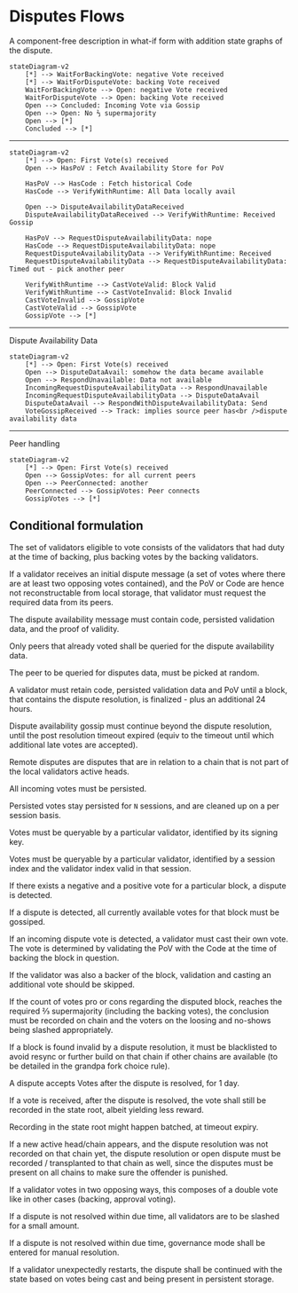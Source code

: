 # Disputes Flows

A component-free description in what-if form with addition state graphs of the dispute.

```mermaid
stateDiagram-v2
    [*] --> WaitForBackingVote: negative Vote received
    [*] --> WaitForDisputeVote: backing Vote received
    WaitForBackingVote --> Open: negative Vote received
    WaitForDisputeVote --> Open: backing Vote received
    Open --> Concluded: Incoming Vote via Gossip
    Open --> Open: No ⅔ supermajority
    Open --> [*]
    Concluded --> [*]
```

---

```mermaid
stateDiagram-v2
    [*] --> Open: First Vote(s) received
    Open --> HasPoV : Fetch Availability Store for PoV

    HasPoV --> HasCode : Fetch historical Code
    HasCode --> VerifyWithRuntime: All Data locally avail

    Open --> DisputeAvailabilityDataReceived
    DisputeAvailabilityDataReceived --> VerifyWithRuntime: Received Gossip

    HasPoV --> RequestDisputeAvailabilityData: nope
    HasCode --> RequestDisputeAvailabilityData: nope
    RequestDisputeAvailabilityData --> VerifyWithRuntime: Received
    RequestDisputeAvailabilityData --> RequestDisputeAvailabilityData: Timed out - pick another peer

    VerifyWithRuntime --> CastVoteValid: Block Valid
    VerifyWithRuntime --> CastVoteInvalid: Block Invalid
    CastVoteInvalid --> GossipVote
    CastVoteValid --> GossipVote
    GossipVote --> [*]

```

---

Dispute Availability Data

```mermaid
stateDiagram-v2
    [*] --> Open: First Vote(s) received
    Open --> DisputeDataAvail: somehow the data became available
    Open --> RespondUnavailable: Data not available
    IncomingRequestDisputeAvailabilityData --> RespondUnavailable
    IncomingRequestDisputeAvailabilityData --> DisputeDataAvail
    DisputeDataAvail --> RespondWithDisputeAvailabilityData: Send
    VoteGossipReceived --> Track: implies source peer has<br />dispute availability data
```

---

Peer handling

```mermaid
stateDiagram-v2
    [*] --> Open: First Vote(s) received
    Open --> GossipVotes: for all current peers
    Open --> PeerConnected: another
    PeerConnected --> GossipVotes: Peer connects
    GossipVotes --> [*]
```

## Conditional formulation

The set of validators eligible to vote consists of the validators that had duty at the time of backing, plus backing
votes by the backing validators.

If a validator receives an initial dispute message (a set of votes where there are at least two opposing votes
contained), and the PoV or Code are hence not reconstructable from local storage, that validator must request the
required data from its peers.

The dispute availability message must contain code, persisted validation data, and the proof of validity.

Only peers that already voted shall be queried for the dispute availability data.

The peer to be queried for disputes data, must be picked at random.

A validator must retain code, persisted validation data and PoV until a block, that contains the dispute resolution, is
finalized - plus an additional 24 hours.

Dispute availability gossip must continue beyond the dispute resolution, until the post resolution timeout expired
(equiv to the timeout until which additional late votes are accepted).

Remote disputes are disputes that are in relation to a chain that is not part of the local validators active heads.

All incoming votes must be persisted.

Persisted votes stay persisted for `N` sessions, and are cleaned up on a per session basis.

Votes must be queryable by a particular validator, identified by its signing key.

Votes must be queryable by a particular validator, identified by a session index and the validator index valid in that
session.

If there exists a negative and a positive vote for a particular block, a dispute is detected.

If a dispute is detected, all currently available votes for that block must be gossiped.

If an incoming dispute vote is detected, a validator must cast their own vote. The vote is determined by validating the
PoV with the Code at the time of backing the block in question.

If the validator was also a backer of the block, validation and casting an additional vote should be skipped.

If the count of votes pro or cons regarding the disputed block, reaches the required ⅔ supermajority (including the
backing votes), the conclusion must be recorded on chain and the voters on the loosing and no-shows being slashed
appropriately.

If a block is found invalid by a dispute resolution, it must be blacklisted to avoid resync or further build on that
chain if other chains are available (to be detailed in the grandpa fork choice rule).

A dispute accepts Votes after the dispute is resolved, for 1 day.

If a vote is received, after the dispute is resolved, the vote shall still be recorded in the state root, albeit
yielding less reward.

Recording in the state root might happen batched, at timeout expiry.

If a new active head/chain appears, and the dispute resolution was not recorded on that chain yet, the dispute
resolution or open dispute must be recorded / transplanted to that chain as well, since the disputes must be present on
all chains to make sure the offender is punished.

If a validator votes in two opposing ways, this composes of a double vote like in other cases (backing, approval
voting).

If a dispute is not resolved within due time, all validators are to be slashed for a small amount.

If a dispute is not resolved within due time, governance mode shall be entered for manual resolution.

If a validator unexpectedly restarts, the dispute shall be continued with the state based on votes being cast and being
present in persistent storage.
